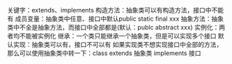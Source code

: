 关键字：extends、implements
构造方法：抽象类可以有构造方法，接口中不能有
成员变量：抽象类中任意、接口中默认public static final xxx
抽象方法：抽象类中不全是抽象方法，而接口中全部都是(默认：publc abstract xxx)
实例化：两者均不能被实例化
继承：一个类只能继承一个抽象类，但是可以实现多个接口
默认实现：抽象类可以有，接口不可以有
如果实现类不想实现接口中全部的方法，那么可以使用抽象类中转一下：class extends 抽象类 implements 接口